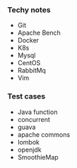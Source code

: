 

### Techy notes
* Git
* Apache Bench
* Docker
* K8s
* Mysql
* CentOS
* RabbitMq
* Vim

### Test cases
* Java function
* concurrent
* guava
* apache commons
* lombok
* openjdk
* SmoothieMap
